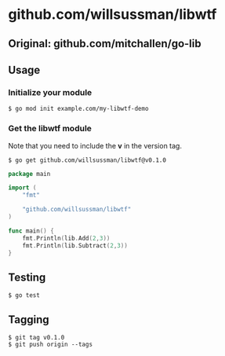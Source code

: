 # github.com/willsussman/libwtf
## Original: github.com/mitchallen/go-lib

## Usage

### Initialize your module

```
$ go mod init example.com/my-libwtf-demo
```

### Get the libwtf module

Note that you need to include the **v** in the version tag.

```
$ go get github.com/willsussman/libwtf@v0.1.0
```

```go
package main

import (
    "fmt"

    "github.com/willsussman/libwtf"
)

func main() {
    fmt.Println(lib.Add(2,3))
    fmt.Println(lib.Subtract(2,3))
}
```

## Testing

```
$ go test
```

## Tagging

```
$ git tag v0.1.0
$ git push origin --tags
```


